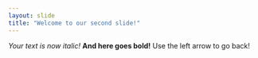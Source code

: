 ```yaml
---
layout: slide
title: "Welcome to our second slide!"
---
```

*Your text is now italic!*
**And here goes bold!**
Use the left arrow to go back!
